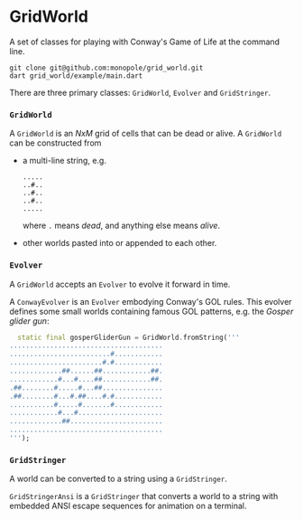 # GridWorld

A set of classes for playing with Conway's Game of Life at the command line.

```
git clone git@github.com:monopole/grid_world.git
dart grid_world/example/main.dart
```

There are three primary classes: `GridWorld`, `Evolver` and `GridStringer`.

### `GridWorld`

A `GridWorld` is an _NxM_ grid of cells that can be dead or alive.
A `GridWorld` can be constructed from

 * a multi-line string, e.g.
   ```
   .....
   ..#..
   ..#..
   ..#..
   .....
   ```
   where `.` means _dead_, and anything else means _alive_.

 * other worlds pasted into or appended to each other.

### `Evolver`

A `GridWorld` accepts an `Evolver` to evolve it
forward in time.

A `ConwayEvolver` is an `Evolver`
embodying Conway's GOL rules.
This evolver defines some small worlds
containing famous GOL patterns,
e.g. the _Gosper glider gun_:

```dart
  static final gosperGliderGun = GridWorld.fromString('''
......................................
.........................#............
.......................#.#............
.............##......##............##.
............#...#....##............##.
.##........#.....#...##...............
.##........#...#.##....#.#............
...........#.....#.......#............
............#...#.....................
.............##.......................
......................................
''');
```

### `GridStringer`

A world can be converted to a string using
a `GridStringer`.

`GridStringerAnsi` is a `GridStringer` that converts a world
to a string with embedded ANSI escape sequences for
animation on a terminal.

